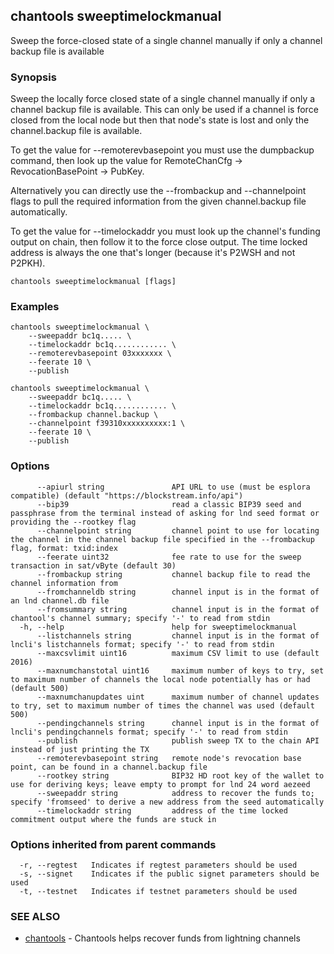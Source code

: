 ## chantools sweeptimelockmanual

Sweep the force-closed state of a single channel manually if only a channel backup file is available

### Synopsis

Sweep the locally force closed state of a single channel
manually if only a channel backup file is available. This can only be used if a
channel is force closed from the local node but then that node's state is lost
and only the channel.backup file is available.

To get the value for --remoterevbasepoint you must use the dumpbackup command,
then look up the value for RemoteChanCfg -> RevocationBasePoint -> PubKey.

Alternatively you can directly use the --frombackup and --channelpoint flags to
pull the required information from the given channel.backup file automatically.

To get the value for --timelockaddr you must look up the channel's funding
output on chain, then follow it to the force close output. The time locked
address is always the one that's longer (because it's P2WSH and not P2PKH).

```
chantools sweeptimelockmanual [flags]
```

### Examples

```
chantools sweeptimelockmanual \
	--sweepaddr bc1q..... \
	--timelockaddr bc1q............ \
	--remoterevbasepoint 03xxxxxxx \
	--feerate 10 \
	--publish

chantools sweeptimelockmanual \
	--sweepaddr bc1q..... \
	--timelockaddr bc1q............ \
	--frombackup channel.backup \
	--channelpoint f39310xxxxxxxxxx:1 \
	--feerate 10 \
	--publish
```

### Options

```
      --apiurl string               API URL to use (must be esplora compatible) (default "https://blockstream.info/api")
      --bip39                       read a classic BIP39 seed and passphrase from the terminal instead of asking for lnd seed format or providing the --rootkey flag
      --channelpoint string         channel point to use for locating the channel in the channel backup file specified in the --frombackup flag, format: txid:index
      --feerate uint32              fee rate to use for the sweep transaction in sat/vByte (default 30)
      --frombackup string           channel backup file to read the channel information from
      --fromchanneldb string        channel input is in the format of an lnd channel.db file
      --fromsummary string          channel input is in the format of chantool's channel summary; specify '-' to read from stdin
  -h, --help                        help for sweeptimelockmanual
      --listchannels string         channel input is in the format of lncli's listchannels format; specify '-' to read from stdin
      --maxcsvlimit uint16          maximum CSV limit to use (default 2016)
      --maxnumchanstotal uint16     maximum number of keys to try, set to maximum number of channels the local node potentially has or had (default 500)
      --maxnumchanupdates uint      maximum number of channel updates to try, set to maximum number of times the channel was used (default 500)
      --pendingchannels string      channel input is in the format of lncli's pendingchannels format; specify '-' to read from stdin
      --publish                     publish sweep TX to the chain API instead of just printing the TX
      --remoterevbasepoint string   remote node's revocation base point, can be found in a channel.backup file
      --rootkey string              BIP32 HD root key of the wallet to use for deriving keys; leave empty to prompt for lnd 24 word aezeed
      --sweepaddr string            address to recover the funds to; specify 'fromseed' to derive a new address from the seed automatically
      --timelockaddr string         address of the time locked commitment output where the funds are stuck in
```

### Options inherited from parent commands

```
  -r, --regtest   Indicates if regtest parameters should be used
  -s, --signet    Indicates if the public signet parameters should be used
  -t, --testnet   Indicates if testnet parameters should be used
```

### SEE ALSO

* [chantools](chantools.md)	 - Chantools helps recover funds from lightning channels

